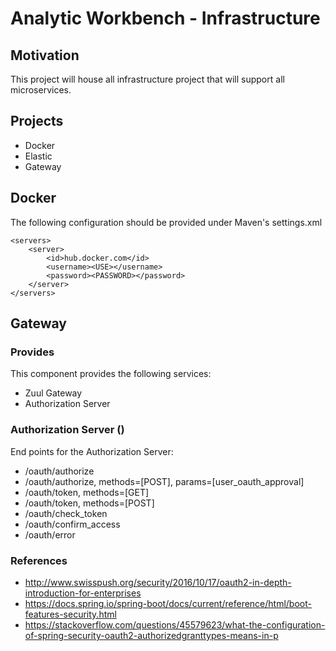 # Analytic Workbench - Infrastructure
## Motivation
This project will house all infrastructure project that will support all microservices.
## Projects
- Docker
- Elastic
- Gateway
## Docker
The following configuration should be provided under Maven's settings.xml

	<servers>
		<server>
			<id>hub.docker.com</id>
			<username><USE></username>
			<password><PASSWORD></password>
		</server>
	</servers>
	
## Gateway
### Provides
This component provides the following services:
- Zuul Gateway
- Authorization Server


### Authorization Server ()
End points for the Authorization Server:
* /oauth/authorize 
* /oauth/authorize,	methods=[POST],		params=[user_oauth_approval]
* /oauth/token,		methods=[GET]
* /oauth/token,		methods=[POST]
* /oauth/check_token
* /oauth/confirm_access
* /oauth/error 

### References
- http://www.swisspush.org/security/2016/10/17/oauth2-in-depth-introduction-for-enterprises
- https://docs.spring.io/spring-boot/docs/current/reference/html/boot-features-security.html
- https://stackoverflow.com/questions/45579623/what-the-configuration-of-spring-security-oauth2-authorizedgranttypes-means-in-p	